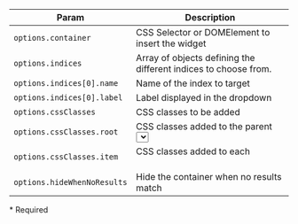 | Param | Description |
| --- | --- |
|  <span class='attr-required'>`options.container`</span> | CSS Selector or DOMElement to insert the widget |
|  <span class='attr-required'>`options.indices`</span> | Array of objects defining the different indices to choose from. |
|  <span class='attr-required'>`options.indices[0].name`</span> | Name of the index to target |
|  <span class='attr-required'>`options.indices[0].label`</span> | Label displayed in the dropdown |
|  <span class='attr-optional'>`options.cssClasses`</span> | CSS classes to be added |
|  <span class='attr-optional'>`options.cssClasses.root`</span> | CSS classes added to the parent <select> |
|  <span class='attr-optional'>`options.cssClasses.item`</span> | CSS classes added to each <option> |
|  <span class='attr-optional'>`options.hideWhenNoResults`</span> | Hide the container when no results match |

<p class="attr-legend">* <span>Required</span></p>
